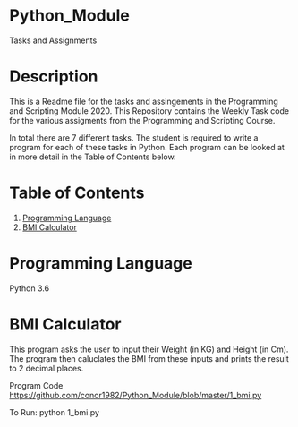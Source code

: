 # Python_Module
Tasks and Assignments

# Description

This is a Readme file for the tasks and assingements in the Programming and Scripting Module 2020. This Repository contains the Weekly Task code for the various assigments from the Programming and Scripting Course. 

In total there are 7 different tasks. The student is required to write a program for each of these tasks in Python. Each program can be looked at in more detail in the Table of Contents below.

# Table of Contents
1. [Programming Language](#programming-language)
2. [BMI Calculator](#bmi-calculator)
      
# Programming Language
Python 3.6

# BMI Calculator
This program asks the user to input their Weight (in KG) and Height (in Cm). The program then caluclates the BMI from these inputs and prints the result to 2 decimal places.

Program Code https://github.com/conor1982/Python_Module/blob/master/1_bmi.py

To Run: python 1_bmi.py